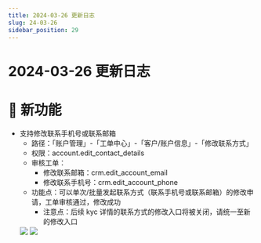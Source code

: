 ```yaml
---
title: 2024-03-26 更新日志
slug: 24-03-26
sidebar_position: 29
---
```



# 2024-03-26 更新日志

# 🎉 新功能

- 支持修改联系手机号或联系邮箱
    - 路径：「账户管理」-「工单中心」-「客户/账户信息」-「修改联系方式」
    - 权限：account.edit_contact_details
    - 审核工单：
        - 修改联系邮箱：crm.edit_account_email
        - 修改联系手机号：crm.edit_account_phone
    - 功能点：可以单次/批量发起联系方式（联系手机号或联系邮箱）的修改申请，工单审核通过，修改成功
        - 注意点：后续 kyc 详情的联系方式的修改入口将被关闭，请统一至新的修改入口
    <img src="/assets/IPURbCKYdo5UkSx5RZich78Fnod.png" src-width="2434" src-height="1374" align="center"/>
    <img src="/assets/VbJmb7149ouP8dxmDaocDcRBnse.png" src-width="2464" src-height="1378" align="center"/>
    
